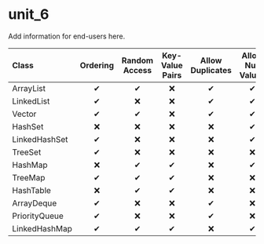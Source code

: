 # unit_6

Add information for end-users here.

 | Class         | Ordering | Random Access | Key-Value Pairs | Allow Duplicates | Allow Null Values | Thread Safe | Blocking Operations |
 |:--------------|:--------:|:-------------:|:----------------:|:----------------:|:----------------:|:------------:|:------------------:|
 |ArrayList     |✔        |✔             |❌                 |✔                |✔                |❌            |❌                   |
 | LinkedList    |✔        |❌              |❌                 |✔                |✔                |❌            |❌                   |
 | Vector        |✔        |✔             |❌                 |✔                |✔                |✔           |✔                   | 
 | HashSet       |❌         |❌              |❌                |❌                 |✔                |❌            |❌                    |
 | LinkedHashSet |✔        |❌              |❌                |❌                 |✔                |❌            |❌                    |
 | TreeSet       |✔        |❌              |❌                |❌                 |❌                 |❌            |❌                    |
 | HashMap       |❌         |✔             |✔               |❌                 |✔                |❌            |❌                    |
 | TreeMap       |✔        |✔             |✔               |❌                 |❌                 |❌            |❌                    |
 | HashTable     |❌         |✔             |✔               |❌                 |❌                 |✔           |❌                    |
 | ArrayDeque    |✔        |❌              |❌                |✔                |❌                 |❌            |❌                    |
 | PriorityQueue |✔        |❌              |❌                |✔                |❌                 |❌            |❌                    |
 | LinkedHashMap |✔        |✔             |✔               |❌                 |✔                |❌             |❌                   |
   